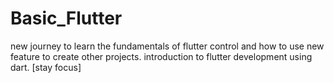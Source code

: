 # Basic_Flutter
new journey to learn the fundamentals of flutter control and how to use new feature to create other projects. introduction to flutter development using dart. [stay focus]
